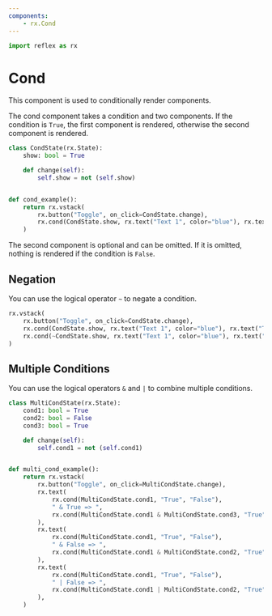 ```yaml
---
components:
    - rx.Cond
---
```


```python exec
import reflex as rx
```

# Cond

This component is used to conditionally render components.

The cond component takes a condition and two components.
If the condition is `True`, the first component is rendered, otherwise the second component is rendered.

```python demo exec
class CondState(rx.State):
    show: bool = True

    def change(self):
        self.show = not (self.show)


def cond_example():
    return rx.vstack(
        rx.button("Toggle", on_click=CondState.change),
        rx.cond(CondState.show, rx.text("Text 1", color="blue"), rx.text("Text 2", color="red")),
    )
```

The second component is optional and can be omitted.
If it is omitted, nothing is rendered if the condition is `False`.

## Negation

You can use the logical operator `~` to negate a condition.

```python
rx.vstack(
    rx.button("Toggle", on_click=CondState.change),
    rx.cond(CondState.show, rx.text("Text 1", color="blue"), rx.text("Text 2", color="red")),
    rx.cond(~CondState.show, rx.text("Text 1", color="blue"), rx.text("Text 2", color="red")),
)
```

## Multiple Conditions

You can use the logical operators `&` and `|` to combine multiple conditions.

```python demo exec
class MultiCondState(rx.State):
    cond1: bool = True
    cond2: bool = False
    cond3: bool = True

    def change(self):
        self.cond1 = not (self.cond1)


def multi_cond_example():
    return rx.vstack(
        rx.button("Toggle", on_click=MultiCondState.change),
        rx.text(
            rx.cond(MultiCondState.cond1, "True", "False"), 
            " & True => ", 
            rx.cond(MultiCondState.cond1 & MultiCondState.cond3, "True", "False"),
        ),
        rx.text(
            rx.cond(MultiCondState.cond1, "True", "False"), 
            " & False => ", 
            rx.cond(MultiCondState.cond1 & MultiCondState.cond2, "True", "False"),
        ),  
        rx.text(
            rx.cond(MultiCondState.cond1, "True", "False"), 
            " | False => ", 
            rx.cond(MultiCondState.cond1 | MultiCondState.cond2, "True", "False"),
        ),
    )
```